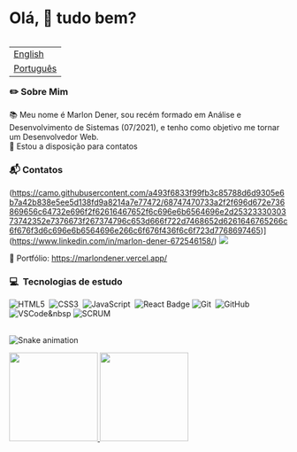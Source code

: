# Olá, 👋 tudo bem?

<table align="right">
 <tr><td><a href="README_en.md">English</a></td></tr>
 <tr><td><a href="README.md">Português</a></td></tr>
</table>

### :pencil2: Sobre Mim

:books: Meu nome é Marlon Dener, sou recém formado em Análise e Desenvolvimento de Sistemas (07/2021), e tenho como objetivo me tornar um Desenvolvedor Web. <br>
💬 Estou a disposição para contatos<br>

### 📬 Contatos

(https://camo.githubusercontent.com/a493f6833f99fb3c85788d6d9305e6b7a42b838e5ee5d138fd9a8214a7e77472/68747470733a2f2f696d672e736869656c64732e696f2f62616467652f6c696e6b6564696e2d2532333030373742352e7376673f267374796c653d666f722d7468652d6261646765266c6f676f3d6c696e6b6564696e266c6f676f436f6c6f723d7768697465)](https://www.linkedin.com/in/marlon-dener-672546158/) [![](https://camo.githubusercontent.com/01f96a3cbcc63f66c762dbd1531643cbd83dcb9ab9d0f2ba580444341e305b02/68747470733a2f2f696d672e736869656c64732e696f2f62616467652f676d61696c2d4431343833363f267374796c653d666f722d7468652d6261646765266c6f676f3d676d61696c266c6f676f436f6c6f723d7768697465)](mailto:marlondener01@gmail.com)


:woman: Portfólio: https://marlondener.vercel.app/
<br>

### <b>:computer: &nbsp;Tecnologias de estudo</b></summary><br/>

![HTML5](https://img.shields.io/badge/HTML5-E34F26.svg?&style=flat&logo=html5&logoColor=white)&nbsp;
![CSS3](https://img.shields.io/badge/CSS3-%231572B6.svg?&style=flat&logo=css3&logoColor=white)&nbsp;
![JavaScript](https://img.shields.io/badge/JAVASCRIPT-323330.svg?&style=flat&logo=javascript&logoColor=%23F7DF1E)&nbsp;
![React Badge](https://img.shields.io/badge/-React-61DBFB?style=flat&labelColor=black&logo=react&logoColor=61DBFB)
![Git](https://img.shields.io/badge/GIT-%23F05033.svg?&style=flat&logo=git&logoColor=white)&nbsp;
![GitHub](https://img.shields.io/badge/GITHUB-%23121011.svg?&style=flat&logo=github&logoColor=white)&nbsp;
![VSCode](https://img.shields.io/badge/VSCODE-007ACC.svg?&style=flat&logo=visual-studio-code)&nbsp
![SCRUM](https://img.shields.io/badge/SCRUM-6DB33F.svg?&style=flat&logo=ddd&logoColor=white)&nbsp;
<br>
<br>

![Snake animation](https://github.com/marlondener/marlondener/blob/output/github-contribution-grid-snake.svg)

 <div>
  <a href="https://github.com/marlondener">
  <img height="160em" src="https://github-readme-stats.vercel.app/api?username=marlondener&show_icons=true&theme=default&include_all_commits=true&count_private=true"/>
  <img height="160em" src="https://github-readme-stats.vercel.app/api/top-langs/?username=marlondener&layout=compact&langs_count=16&theme=default"/>
<div>

